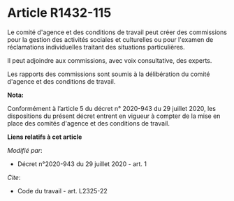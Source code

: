 # Article R1432-115

Le comité d'agence et des conditions de travail peut créer des commissions pour la gestion des activités sociales et
culturelles ou pour l'examen de réclamations individuelles traitant des situations particulières.

Il peut adjoindre aux commissions, avec voix consultative, des experts.

Les rapports des commissions sont soumis à la délibération du comité d'agence et des conditions de travail.

**Nota:**

Conformément à l’article 5 du décret n° 2020-943 du 29 juillet 2020, les dispositions du présent décret entrent en vigueur à
compter de la mise en place des comités d'agence et des conditions de travail.

**Liens relatifs à cet article**

_Modifié par_:

  - Décret n°2020-943 du 29 juillet 2020 - art. 1

_Cite_:

  - Code du travail - art. L2325-22
